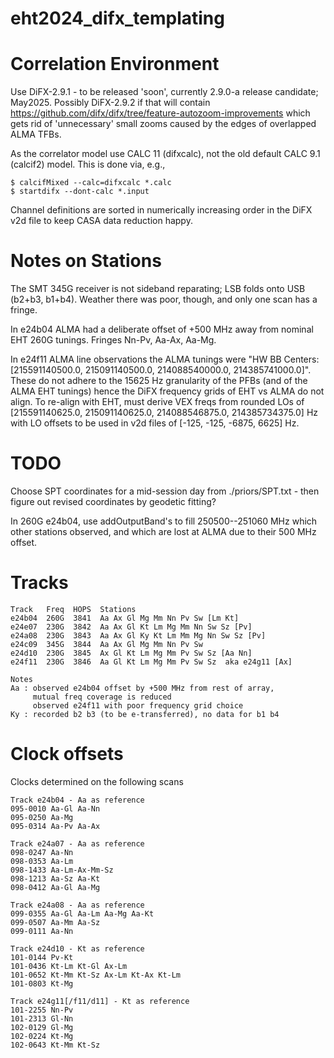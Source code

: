 # eht2024_difx_templating

# Correlation Environment

Use DiFX-2.9.1 - to be released 'soon', currently 2.9.0-a release candidate; May2025.
Possibly DiFX-2.9.2 if that will contain https://github.com/difx/difx/tree/feature-autozoom-improvements
which gets rid of 'unnecessary' small zooms caused by the edges of overlapped ALMA TFBs.

As the correlator model use CALC 11 (difxcalc), not the old default CALC 9.1 (calcif2) model.
This is done via, e.g.,
```
$ calcifMixed --calc=difxcalc *.calc
$ startdifx --dont-calc *.input
```

Channel definitions are sorted in numerically increasing order in the DiFX v2d file to keep CASA data reduction happy.


# Notes on Stations

The SMT 345G receiver is not sideband reparating; LSB folds onto USB (b2+b3, b1+b4). Weather there was poor, though, and only one scan has a fringe.

In e24b04 ALMA had a deliberate offset of +500 MHz away from nominal EHT 260G tunings. Fringes Nn-Pv, Aa-Ax, Aa-Mg.

In e24f11 ALMA line observations the ALMA tunings were "HW BB Centers: [215591140500.0, 215091140500.0, 214088540000.0, 214385741000.0]".
These do not adhere to the 15625 Hz granularity of the PFBs (and of the ALMA EHT tunings) hence the DiFX frequency grids of EHT vs ALMA
do not align. To re-align with EHT, must derive VEX freqs from rounded LOs of [215591140625.0, 215091140625.0, 214088546875.0, 214385734375.0] Hz
with LO offsets to be used in v2d files of [-125, -125, -6875, 6625] Hz.


# TODO

Choose SPT coordinates for a mid-session day from ./priors/SPT.txt - then figure out revised coordinates by geodetic fitting?

In 260G e24b04, use addOutputBand's to fill 250500--251060 MHz which other stations observed,
and which are lost at ALMA due to their 500 MHz offset.


# Tracks

```
Track   Freq  HOPS  Stations
e24b04  260G  3841  Aa Ax Gl Mg Mm Nn Pv Sw [Lm Kt]
e24e07  230G  3842  Aa Ax Gl Kt Lm Mg Mm Nn Sw Sz [Pv]
e24a08  230G  3843  Aa Ax Gl Ky Kt Lm Mm Mg Nn Sw Sz [Pv]
e24c09  345G  3844  Aa Ax Gl Mg Mm Nn Pv Sw
e24d10  230G  3845  Ax Gl Kt Lm Mg Mm Pv Sw Sz [Aa Nn]
e24f11  230G  3846  Aa Gl Kt Lm Mg Mm Pv Sw Sz  aka e24g11 [Ax]

Notes
Aa : observed e24b04 offset by +500 MHz from rest of array,
     mutual freq coverage is reduced
     observed e24f11 with poor frequency grid choice
Ky : recorded b2 b3 (to be e-transferred), no data for b1 b4
```

# Clock offsets

Clocks determined on the following scans

```
Track e24b04 - Aa as reference
095-0010 Aa-Gl Aa-Nn
095-0250 Aa-Mg
095-0314 Aa-Pv Aa-Ax
```

```
Track e24a07 - Aa as reference
098-0247 Aa-Nn
098-0353 Aa-Lm
098-1433 Aa-Lm-Ax-Mm-Sz
098-1213 Aa-Sz Aa-Kt
098-0412 Aa-Gl Aa-Mg
```

```
Track e24a08 - Aa as reference
099-0355 Aa-Gl Aa-Lm Aa-Mg Aa-Kt
099-0507 Aa-Mm Aa-Sz
099-0111 Aa-Nn
```

```
Track e24d10 - Kt as reference
101-0144 Pv-Kt
101-0436 Kt-Lm Kt-Gl Ax-Lm
101-0652 Kt-Mm Kt-Sz Ax-Lm Kt-Ax Kt-Lm
101-0803 Kt-Mg
```

```
Track e24g11[/f11/d11] - Kt as reference
101-2255 Nn-Pv
101-2313 Gl-Nn
102-0129 Gl-Mg
102-0224 Kt-Mg
102-0643 Kt-Mm Kt-Sz
```
